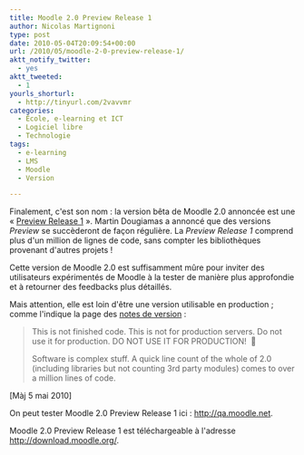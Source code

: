 ```yaml
---
title: Moodle 2.0 Preview Release 1
author: Nicolas Martignoni
type: post
date: 2010-05-04T20:09:54+00:00
url: /2010/05/moodle-2-0-preview-release-1/
aktt_notify_twitter:
  - yes
aktt_tweeted:
  - 1
yourls_shorturl:
  - http://tinyurl.com/2vavvmr
categories:
  - École, e-learning et ICT
  - Logiciel libre
  - Technologie
tags:
  - e-learning
  - LMS
  - Moodle
  - Version

---
```

Finalement, c'est son nom : la version bêta de Moodle 2.0 annoncée est une « [Preview Release 1][1] ». Martin Dougiamas a annoncé que des versions _Preview_ se succèderont de façon régulière. La _Preview Release 1_ comprend plus d'un million de lignes de code, sans compter les bibliothèques provenant d'autres projets !

Cette version de Moodle 2.0 est suffisamment mûre pour inviter des utilisateurs expérimentés de Moodle à la tester de manière plus approfondie et à retourner des feedbacks plus détaillés.

Mais attention, elle est loin d'être une version utilisable en production ; comme l'indique la page des [notes de version][1] :

> This is not finished code. This is not for production servers. Do not use it for production. DO NOT USE IT FOR PRODUCTION!  🙂
> 
> Software is complex stuff. A quick line count of the whole of 2.0 (including libraries but not counting 3rd party modules) comes to over a million lines of code.

[Màj 5 mai 2010]

On peut tester Moodle 2.0 Preview Release 1 ici : <a rel="nofollow" href="http://qa.moodle.net/" target="_blank">http://qa.moodle.net</a>.
  
Moodle 2.0 Preview Release 1 est téléchargeable à l'adresse <a rel="nofollow" href="http://download.moodle.org/" target="_blank">http://download.moodle.org/</a>.

 [1]: http://docs.moodle.org/en/Moodle_2.0_Preview_1_release_notes